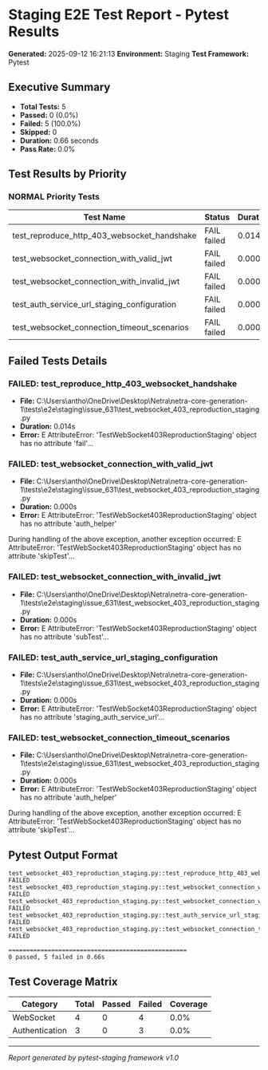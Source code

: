 # Staging E2E Test Report - Pytest Results

**Generated:** 2025-09-12 16:21:13
**Environment:** Staging
**Test Framework:** Pytest

## Executive Summary

- **Total Tests:** 5
- **Passed:** 0 (0.0%)
- **Failed:** 5 (100.0%)
- **Skipped:** 0
- **Duration:** 0.66 seconds
- **Pass Rate:** 0.0%

## Test Results by Priority

### NORMAL Priority Tests

| Test Name | Status | Duration | File |
|-----------|--------|----------|------|
| test_reproduce_http_403_websocket_handshake | FAIL failed | 0.014s | test_websocket_403_reproduction_staging.py |
| test_websocket_connection_with_valid_jwt | FAIL failed | 0.000s | test_websocket_403_reproduction_staging.py |
| test_websocket_connection_with_invalid_jwt | FAIL failed | 0.000s | test_websocket_403_reproduction_staging.py |
| test_auth_service_url_staging_configuration | FAIL failed | 0.000s | test_websocket_403_reproduction_staging.py |
| test_websocket_connection_timeout_scenarios | FAIL failed | 0.000s | test_websocket_403_reproduction_staging.py |

## Failed Tests Details

### FAILED: test_reproduce_http_403_websocket_handshake
- **File:** C:\Users\antho\OneDrive\Desktop\Netra\netra-core-generation-1\tests\e2e\staging\issue_631\test_websocket_403_reproduction_staging.py
- **Duration:** 0.014s
- **Error:** E   AttributeError: 'TestWebSocket403ReproductionStaging' object has no attribute 'fail'...

### FAILED: test_websocket_connection_with_valid_jwt
- **File:** C:\Users\antho\OneDrive\Desktop\Netra\netra-core-generation-1\tests\e2e\staging\issue_631\test_websocket_403_reproduction_staging.py
- **Duration:** 0.000s
- **Error:** E   AttributeError: 'TestWebSocket403ReproductionStaging' object has no attribute 'auth_helper'

During handling of the above exception, another exception occurred:
E   AttributeError: 'TestWebSocket403ReproductionStaging' object has no attribute 'skipTest'...

### FAILED: test_websocket_connection_with_invalid_jwt
- **File:** C:\Users\antho\OneDrive\Desktop\Netra\netra-core-generation-1\tests\e2e\staging\issue_631\test_websocket_403_reproduction_staging.py
- **Duration:** 0.000s
- **Error:** E   AttributeError: 'TestWebSocket403ReproductionStaging' object has no attribute 'subTest'...

### FAILED: test_auth_service_url_staging_configuration
- **File:** C:\Users\antho\OneDrive\Desktop\Netra\netra-core-generation-1\tests\e2e\staging\issue_631\test_websocket_403_reproduction_staging.py
- **Duration:** 0.000s
- **Error:** E   AttributeError: 'TestWebSocket403ReproductionStaging' object has no attribute 'staging_auth_service_url'...

### FAILED: test_websocket_connection_timeout_scenarios
- **File:** C:\Users\antho\OneDrive\Desktop\Netra\netra-core-generation-1\tests\e2e\staging\issue_631\test_websocket_403_reproduction_staging.py
- **Duration:** 0.000s
- **Error:** E   AttributeError: 'TestWebSocket403ReproductionStaging' object has no attribute 'auth_helper'

During handling of the above exception, another exception occurred:
E   AttributeError: 'TestWebSocket403ReproductionStaging' object has no attribute 'skipTest'...

## Pytest Output Format

```
test_websocket_403_reproduction_staging.py::test_reproduce_http_403_websocket_handshake FAILED
test_websocket_403_reproduction_staging.py::test_websocket_connection_with_valid_jwt FAILED
test_websocket_403_reproduction_staging.py::test_websocket_connection_with_invalid_jwt FAILED
test_websocket_403_reproduction_staging.py::test_auth_service_url_staging_configuration FAILED
test_websocket_403_reproduction_staging.py::test_websocket_connection_timeout_scenarios FAILED

==================================================
0 passed, 5 failed in 0.66s
```

## Test Coverage Matrix

| Category | Total | Passed | Failed | Coverage |
|----------|-------|--------|--------|----------|
| WebSocket | 4 | 0 | 4 | 0.0% |
| Authentication | 3 | 0 | 3 | 0.0% |

---
*Report generated by pytest-staging framework v1.0*
